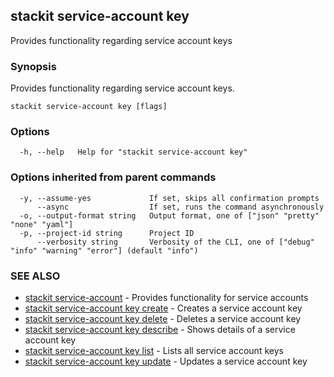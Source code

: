 ## stackit service-account key

Provides functionality regarding service account keys

### Synopsis

Provides functionality regarding service account keys.

```
stackit service-account key [flags]
```

### Options

```
  -h, --help   Help for "stackit service-account key"
```

### Options inherited from parent commands

```
  -y, --assume-yes             If set, skips all confirmation prompts
      --async                  If set, runs the command asynchronously
  -o, --output-format string   Output format, one of ["json" "pretty" "none" "yaml"]
  -p, --project-id string      Project ID
      --verbosity string       Verbosity of the CLI, one of ["debug" "info" "warning" "error"] (default "info")
```

### SEE ALSO

* [stackit service-account](./stackit_service-account.md)	 - Provides functionality for service accounts
* [stackit service-account key create](./stackit_service-account_key_create.md)	 - Creates a service account key
* [stackit service-account key delete](./stackit_service-account_key_delete.md)	 - Deletes a service account key
* [stackit service-account key describe](./stackit_service-account_key_describe.md)	 - Shows details of a service account key
* [stackit service-account key list](./stackit_service-account_key_list.md)	 - Lists all service account keys
* [stackit service-account key update](./stackit_service-account_key_update.md)	 - Updates a service account key

